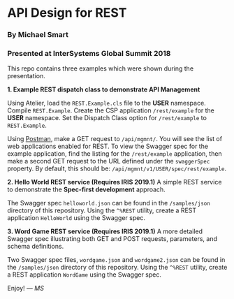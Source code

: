 # API Design for REST
### By Michael Smart
### Presented at InterSystems Global Summit 2018

This repo contains three examples which were shown during the presentation.

**1. Example REST dispatch class to demonstrate API Management**

Using Atelier, load the `REST.Example.cls` file to the **USER** namespace.
Compile `REST.Example`.
Create the CSP application `/rest/example` for the **USER** namespace.
Set the Dispatch Class option for `/rest/example` to `REST.Example`.

Using [Postman](https://www.getpostman.com/), make a GET request to `/api/mgmnt/`. You will see the list of web applications enabled for REST. To view the Swagger spec for the example application, find the listing for the `/rest/example` application, then make a second GET request to the URL defined under the `swaggerSpec` property. By default, this should be: `/api/mgmnt/v1/USER/spec/rest/example`.

**2. Hello World REST service (Requires IRIS 2019.1)**
A simple REST service to demonstrate the **Spec-first development** approach.

The Swagger spec `helloworld.json` can be found in the `/samples/json` directory of this repository. Using the `^%REST` utility, create a REST application `HelloWorld` using the Swagger spec.

**3. Word Game REST service (Requires IRIS 2019.1)**
A more detailed Swagger spec illustrating both GET and POST requests, parameters, and schema definitions.

Two Swagger spec files, `wordgame.json` and `wordgame2.json` can be found in the `/samples/json` directory of this repository. Using the `^%REST` utility, create a REST application `WordGame` using the Swagger spec.

Enjoy!
_— MS_
